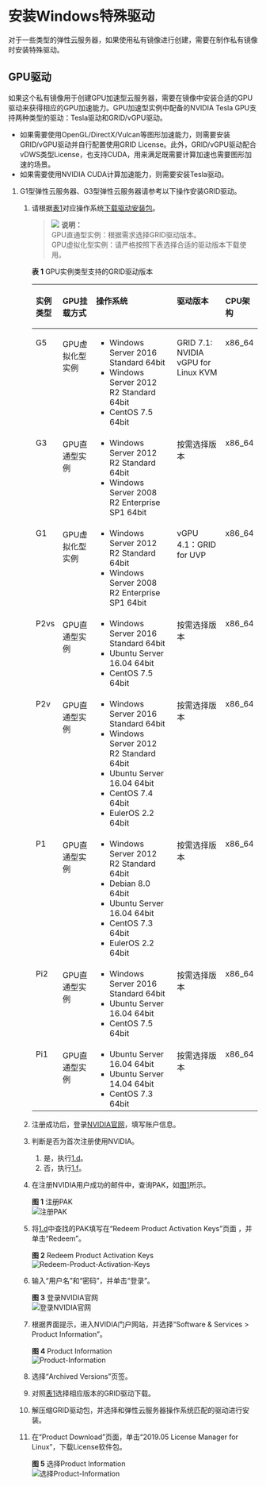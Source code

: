 # 安装Windows特殊驱动<a name="ims_01_0404"></a>

对于一些类型的弹性云服务器，如果使用私有镜像进行创建，需要在制作私有镜像时安装特殊驱动。

## GPU驱动<a name="section1416112291151"></a>

如果这个私有镜像用于创建GPU加速型云服务器，需要在镜像中安装合适的GPU驱动来获得相应的GPU加速能力。GPU加速型实例中配备的NVIDIA Tesla GPU支持两种类型的驱动：Tesla驱动和GRID/vGPU驱动。

-   如果需要使用OpenGL/DirectX/Vulcan等图形加速能力，则需要安装GRID/vGPU驱动并自行配置使用GRID License。此外，GRID/vGPU驱动配合vDWS类型License，也支持CUDA，用来满足既需要计算加速也需要图形加速的场景。
-   如果需要使用NVIDIA CUDA计算加速能力，则需要安装Tesla驱动。

1.  G1型弹性云服务器、G3型弹性云服务器请参考以下操作安装GRID驱动。
    1.  请根据[表1](#zh-cn_topic_0149610914_table230940145218)对应操作系统[下载驱动安装包](https://www.nvidia.com/grid-eval)。

        >![](public_sys-resources/icon-note.gif) **说明：**   
        >GPU直通型实例：根据需求选择GRID驱动版本。  
        >GPU虚拟化型实例：请严格按照下表选择合适的驱动版本下载使用。  

        **表 1**  GPU实例类型支持的GRID驱动版本

        <a name="zh-cn_topic_0149610914_table230940145218"></a>
        <table><thead align="left"><tr id="zh-cn_topic_0149610914_row1230860145216"><th class="cellrowborder" valign="top" width="10.601060106010602%" id="mcps1.2.6.1.1"><p id="zh-cn_topic_0149610914_p103087005217"><a name="zh-cn_topic_0149610914_p103087005217"></a><a name="zh-cn_topic_0149610914_p103087005217"></a>实例类型</p>
        </th>
        <th class="cellrowborder" valign="top" width="16.09160916091609%" id="mcps1.2.6.1.2"><p id="zh-cn_topic_0149610914_p831263814595"><a name="zh-cn_topic_0149610914_p831263814595"></a><a name="zh-cn_topic_0149610914_p831263814595"></a>GPU挂载方式</p>
        </th>
        <th class="cellrowborder" valign="top" width="38.84388438843885%" id="mcps1.2.6.1.3"><p id="zh-cn_topic_0149610914_p10464537154117"><a name="zh-cn_topic_0149610914_p10464537154117"></a><a name="zh-cn_topic_0149610914_p10464537154117"></a>操作系统</p>
        </th>
        <th class="cellrowborder" valign="top" width="23.352335233523352%" id="mcps1.2.6.1.4"><p id="zh-cn_topic_0149610914_p130820145216"><a name="zh-cn_topic_0149610914_p130820145216"></a><a name="zh-cn_topic_0149610914_p130820145216"></a>驱动版本</p>
        </th>
        <th class="cellrowborder" valign="top" width="11.111111111111112%" id="mcps1.2.6.1.5"><p id="zh-cn_topic_0149610914_p32836161156"><a name="zh-cn_topic_0149610914_p32836161156"></a><a name="zh-cn_topic_0149610914_p32836161156"></a>CPU架构</p>
        </th>
        </tr>
        </thead>
        <tbody><tr id="zh-cn_topic_0149610914_row2030911017528"><td class="cellrowborder" valign="top" width="10.601060106010602%" headers="mcps1.2.6.1.1 "><p id="zh-cn_topic_0149610914_p130915055212"><a name="zh-cn_topic_0149610914_p130915055212"></a><a name="zh-cn_topic_0149610914_p130915055212"></a>G5</p>
        </td>
        <td class="cellrowborder" valign="top" width="16.09160916091609%" headers="mcps1.2.6.1.2 "><p id="zh-cn_topic_0149610914_p113121638175910"><a name="zh-cn_topic_0149610914_p113121638175910"></a><a name="zh-cn_topic_0149610914_p113121638175910"></a>GPU虚拟化型实例</p>
        </td>
        <td class="cellrowborder" valign="top" width="38.84388438843885%" headers="mcps1.2.6.1.3 "><a name="zh-cn_topic_0149610914_ul61637167455"></a><a name="zh-cn_topic_0149610914_ul61637167455"></a><ul id="zh-cn_topic_0149610914_ul61637167455"><li>Windows Server 2016 Standard 64bit</li><li>Windows Server 2012 R2 Standard 64bit</li><li>CentOS 7.5 64bit</li></ul>
        </td>
        <td class="cellrowborder" valign="top" width="23.352335233523352%" headers="mcps1.2.6.1.4 "><p id="zh-cn_topic_0149610914_p43091108522"><a name="zh-cn_topic_0149610914_p43091108522"></a><a name="zh-cn_topic_0149610914_p43091108522"></a>GRID 7.1: NVIDIA vGPU for Linux KVM</p>
        </td>
        <td class="cellrowborder" valign="top" width="11.111111111111112%" headers="mcps1.2.6.1.5 "><p id="zh-cn_topic_0149610914_p1428316161510"><a name="zh-cn_topic_0149610914_p1428316161510"></a><a name="zh-cn_topic_0149610914_p1428316161510"></a>x86_64</p>
        </td>
        </tr>
        <tr id="zh-cn_topic_0149610914_row1230917015528"><td class="cellrowborder" valign="top" width="10.601060106010602%" headers="mcps1.2.6.1.1 "><p id="zh-cn_topic_0149610914_p430917065211"><a name="zh-cn_topic_0149610914_p430917065211"></a><a name="zh-cn_topic_0149610914_p430917065211"></a>G3</p>
        </td>
        <td class="cellrowborder" valign="top" width="16.09160916091609%" headers="mcps1.2.6.1.2 "><p id="zh-cn_topic_0149610914_p1831293885920"><a name="zh-cn_topic_0149610914_p1831293885920"></a><a name="zh-cn_topic_0149610914_p1831293885920"></a>GPU直通型实例</p>
        </td>
        <td class="cellrowborder" valign="top" width="38.84388438843885%" headers="mcps1.2.6.1.3 "><a name="zh-cn_topic_0149610914_ul6665172318532"></a><a name="zh-cn_topic_0149610914_ul6665172318532"></a><ul id="zh-cn_topic_0149610914_ul6665172318532"><li>Windows Server 2012 R2 Standard 64bit</li><li>Windows Server 2008 R2 Enterprise SP1 64bit</li></ul>
        </td>
        <td class="cellrowborder" valign="top" width="23.352335233523352%" headers="mcps1.2.6.1.4 "><p id="zh-cn_topic_0149610914_p1130917095210"><a name="zh-cn_topic_0149610914_p1130917095210"></a><a name="zh-cn_topic_0149610914_p1130917095210"></a>按需选择版本</p>
        </td>
        <td class="cellrowborder" valign="top" width="11.111111111111112%" headers="mcps1.2.6.1.5 "><p id="zh-cn_topic_0149610914_p19283191611518"><a name="zh-cn_topic_0149610914_p19283191611518"></a><a name="zh-cn_topic_0149610914_p19283191611518"></a>x86_64</p>
        </td>
        </tr>
        <tr id="zh-cn_topic_0149610914_row53092007529"><td class="cellrowborder" valign="top" width="10.601060106010602%" headers="mcps1.2.6.1.1 "><p id="zh-cn_topic_0149610914_p93091200526"><a name="zh-cn_topic_0149610914_p93091200526"></a><a name="zh-cn_topic_0149610914_p93091200526"></a>G1</p>
        </td>
        <td class="cellrowborder" valign="top" width="16.09160916091609%" headers="mcps1.2.6.1.2 "><p id="zh-cn_topic_0149610914_p1631215381599"><a name="zh-cn_topic_0149610914_p1631215381599"></a><a name="zh-cn_topic_0149610914_p1631215381599"></a>GPU虚拟化型实例</p>
        </td>
        <td class="cellrowborder" valign="top" width="38.84388438843885%" headers="mcps1.2.6.1.3 "><a name="zh-cn_topic_0149610914_ul1854703165713"></a><a name="zh-cn_topic_0149610914_ul1854703165713"></a><ul id="zh-cn_topic_0149610914_ul1854703165713"><li>Windows Server 2012 R2 Standard 64bit</li><li>Windows Server 2008 R2 Enterprise SP1 64bit</li></ul>
        </td>
        <td class="cellrowborder" valign="top" width="23.352335233523352%" headers="mcps1.2.6.1.4 "><p id="zh-cn_topic_0149610914_p1330911065220"><a name="zh-cn_topic_0149610914_p1330911065220"></a><a name="zh-cn_topic_0149610914_p1330911065220"></a>vGPU 4.1：GRID for UVP</p>
        </td>
        <td class="cellrowborder" valign="top" width="11.111111111111112%" headers="mcps1.2.6.1.5 "><p id="zh-cn_topic_0149610914_p152839165513"><a name="zh-cn_topic_0149610914_p152839165513"></a><a name="zh-cn_topic_0149610914_p152839165513"></a>x86_64</p>
        </td>
        </tr>
        <tr id="zh-cn_topic_0149610914_row374124202211"><td class="cellrowborder" valign="top" width="10.601060106010602%" headers="mcps1.2.6.1.1 "><p id="zh-cn_topic_0149610914_p94977309226"><a name="zh-cn_topic_0149610914_p94977309226"></a><a name="zh-cn_topic_0149610914_p94977309226"></a>P2vs</p>
        </td>
        <td class="cellrowborder" valign="top" width="16.09160916091609%" headers="mcps1.2.6.1.2 "><p id="zh-cn_topic_0149610914_p1049733012211"><a name="zh-cn_topic_0149610914_p1049733012211"></a><a name="zh-cn_topic_0149610914_p1049733012211"></a>GPU直通型实例</p>
        </td>
        <td class="cellrowborder" valign="top" width="38.84388438843885%" headers="mcps1.2.6.1.3 "><a name="zh-cn_topic_0149610914_ul154982303227"></a><a name="zh-cn_topic_0149610914_ul154982303227"></a><ul id="zh-cn_topic_0149610914_ul154982303227"><li>Windows Server 2016 Standard 64bit</li><li>Ubuntu Server 16.04 64bit</li><li>CentOS 7.5 64bit</li></ul>
        </td>
        <td class="cellrowborder" valign="top" width="23.352335233523352%" headers="mcps1.2.6.1.4 "><p id="zh-cn_topic_0149610914_p249803014223"><a name="zh-cn_topic_0149610914_p249803014223"></a><a name="zh-cn_topic_0149610914_p249803014223"></a>按需选择版本</p>
        </td>
        <td class="cellrowborder" valign="top" width="11.111111111111112%" headers="mcps1.2.6.1.5 "><p id="zh-cn_topic_0149610914_p134981330142220"><a name="zh-cn_topic_0149610914_p134981330142220"></a><a name="zh-cn_topic_0149610914_p134981330142220"></a>x86_64</p>
        </td>
        </tr>
        <tr id="zh-cn_topic_0149610914_row1383513813532"><td class="cellrowborder" valign="top" width="10.601060106010602%" headers="mcps1.2.6.1.1 "><p id="zh-cn_topic_0149610914_p10494441165310"><a name="zh-cn_topic_0149610914_p10494441165310"></a><a name="zh-cn_topic_0149610914_p10494441165310"></a>P2v</p>
        </td>
        <td class="cellrowborder" valign="top" width="16.09160916091609%" headers="mcps1.2.6.1.2 "><p id="zh-cn_topic_0149610914_p18494164165320"><a name="zh-cn_topic_0149610914_p18494164165320"></a><a name="zh-cn_topic_0149610914_p18494164165320"></a>GPU直通型实例</p>
        </td>
        <td class="cellrowborder" valign="top" width="38.84388438843885%" headers="mcps1.2.6.1.3 "><a name="zh-cn_topic_0149610914_ul94948412537"></a><a name="zh-cn_topic_0149610914_ul94948412537"></a><ul id="zh-cn_topic_0149610914_ul94948412537"><li>Windows Server 2016 Standard 64bit</li><li>Windows Server 2012 R2 Standard 64bit</li><li>Ubuntu Server 16.04 64bit</li><li>CentOS 7.4 64bit</li><li>EulerOS 2.2 64bit</li></ul>
        </td>
        <td class="cellrowborder" valign="top" width="23.352335233523352%" headers="mcps1.2.6.1.4 "><p id="zh-cn_topic_0149610914_p1049454175316"><a name="zh-cn_topic_0149610914_p1049454175316"></a><a name="zh-cn_topic_0149610914_p1049454175316"></a>按需选择版本</p>
        </td>
        <td class="cellrowborder" valign="top" width="11.111111111111112%" headers="mcps1.2.6.1.5 "><p id="zh-cn_topic_0149610914_p5283216652"><a name="zh-cn_topic_0149610914_p5283216652"></a><a name="zh-cn_topic_0149610914_p5283216652"></a>x86_64</p>
        </td>
        </tr>
        <tr id="zh-cn_topic_0149610914_row1452816207544"><td class="cellrowborder" valign="top" width="10.601060106010602%" headers="mcps1.2.6.1.1 "><p id="zh-cn_topic_0149610914_p2528202025418"><a name="zh-cn_topic_0149610914_p2528202025418"></a><a name="zh-cn_topic_0149610914_p2528202025418"></a>P1</p>
        </td>
        <td class="cellrowborder" valign="top" width="16.09160916091609%" headers="mcps1.2.6.1.2 "><p id="zh-cn_topic_0149610914_p96883531726"><a name="zh-cn_topic_0149610914_p96883531726"></a><a name="zh-cn_topic_0149610914_p96883531726"></a>GPU直通型实例</p>
        </td>
        <td class="cellrowborder" valign="top" width="38.84388438843885%" headers="mcps1.2.6.1.3 "><a name="zh-cn_topic_0149610914_ul1740013273448"></a><a name="zh-cn_topic_0149610914_ul1740013273448"></a><ul id="zh-cn_topic_0149610914_ul1740013273448"><li>Windows Server 2012 R2 Standard 64bit</li><li>Debian 8.0 64bit</li><li>Ubuntu Server 16.04 64bit</li><li>CentOS 7.3 64bit</li><li>EulerOS 2.2 64bit</li></ul>
        </td>
        <td class="cellrowborder" valign="top" width="23.352335233523352%" headers="mcps1.2.6.1.4 "><p id="zh-cn_topic_0149610914_p19688053127"><a name="zh-cn_topic_0149610914_p19688053127"></a><a name="zh-cn_topic_0149610914_p19688053127"></a>按需选择版本</p>
        </td>
        <td class="cellrowborder" valign="top" width="11.111111111111112%" headers="mcps1.2.6.1.5 "><p id="zh-cn_topic_0149610914_p22837161852"><a name="zh-cn_topic_0149610914_p22837161852"></a><a name="zh-cn_topic_0149610914_p22837161852"></a>x86_64</p>
        </td>
        </tr>
        <tr id="zh-cn_topic_0149610914_row1141201918615"><td class="cellrowborder" valign="top" width="10.601060106010602%" headers="mcps1.2.6.1.1 "><p id="zh-cn_topic_0149610914_p1539519232619"><a name="zh-cn_topic_0149610914_p1539519232619"></a><a name="zh-cn_topic_0149610914_p1539519232619"></a>Pi2</p>
        </td>
        <td class="cellrowborder" valign="top" width="16.09160916091609%" headers="mcps1.2.6.1.2 "><p id="zh-cn_topic_0149610914_p83951923868"><a name="zh-cn_topic_0149610914_p83951923868"></a><a name="zh-cn_topic_0149610914_p83951923868"></a>GPU直通型实例</p>
        </td>
        <td class="cellrowborder" valign="top" width="38.84388438843885%" headers="mcps1.2.6.1.3 "><a name="zh-cn_topic_0149610914_ul133951123362"></a><a name="zh-cn_topic_0149610914_ul133951123362"></a><ul id="zh-cn_topic_0149610914_ul133951123362"><li>Windows Server 2016 Standard 64bit</li><li>Ubuntu Server 16.04 64bit</li><li>CentOS 7.5 64bit</li></ul>
        </td>
        <td class="cellrowborder" valign="top" width="23.352335233523352%" headers="mcps1.2.6.1.4 "><p id="zh-cn_topic_0149610914_p039513231965"><a name="zh-cn_topic_0149610914_p039513231965"></a><a name="zh-cn_topic_0149610914_p039513231965"></a>按需选择版本</p>
        </td>
        <td class="cellrowborder" valign="top" width="11.111111111111112%" headers="mcps1.2.6.1.5 "><p id="zh-cn_topic_0149610914_p173951223765"><a name="zh-cn_topic_0149610914_p173951223765"></a><a name="zh-cn_topic_0149610914_p173951223765"></a>x86_64</p>
        </td>
        </tr>
        <tr id="zh-cn_topic_0149610914_row1043032119565"><td class="cellrowborder" valign="top" width="10.601060106010602%" headers="mcps1.2.6.1.1 "><p id="zh-cn_topic_0149610914_p11431162117564"><a name="zh-cn_topic_0149610914_p11431162117564"></a><a name="zh-cn_topic_0149610914_p11431162117564"></a>Pi1</p>
        </td>
        <td class="cellrowborder" valign="top" width="16.09160916091609%" headers="mcps1.2.6.1.2 "><p id="zh-cn_topic_0149610914_p1731343825912"><a name="zh-cn_topic_0149610914_p1731343825912"></a><a name="zh-cn_topic_0149610914_p1731343825912"></a>GPU直通型实例</p>
        </td>
        <td class="cellrowborder" valign="top" width="38.84388438843885%" headers="mcps1.2.6.1.3 "><a name="zh-cn_topic_0149610914_ul085442213511"></a><a name="zh-cn_topic_0149610914_ul085442213511"></a><ul id="zh-cn_topic_0149610914_ul085442213511"><li>Ubuntu Server 16.04 64bit</li><li>Ubuntu Server 14.04 64bit</li><li>CentOS 7.3 64bit</li></ul>
        </td>
        <td class="cellrowborder" valign="top" width="23.352335233523352%" headers="mcps1.2.6.1.4 "><p id="zh-cn_topic_0149610914_p643112175615"><a name="zh-cn_topic_0149610914_p643112175615"></a><a name="zh-cn_topic_0149610914_p643112175615"></a>按需选择版本</p>
        </td>
        <td class="cellrowborder" valign="top" width="11.111111111111112%" headers="mcps1.2.6.1.5 "><p id="zh-cn_topic_0149610914_p328351614520"><a name="zh-cn_topic_0149610914_p328351614520"></a><a name="zh-cn_topic_0149610914_p328351614520"></a>x86_64</p>
        </td>
        </tr>
        </tbody>
        </table>

    2.  注册成功后，登录[NVIDIA官网](https://nvid.nvidia.com/dashboard/)，填写账户信息。
    3.  判断是否为首次注册使用NVIDIA。
        1.  是，执行[1.d](#zh-cn_topic_0149610914_li1859773663819)。
        2.  否，执行[1.f](#zh-cn_topic_0149610914_li0791101412396)。

    4.  <a name="zh-cn_topic_0149610914_li1859773663819"></a>在注册NVIDIA用户成功的邮件中，查询PAK，如[图1](#zh-cn_topic_0149610914_fig133361216153817)所示。

        **图 1**  注册PAK<a name="zh-cn_topic_0149610914_fig133361216153817"></a>  
        ![](figures/注册PAK.png "注册PAK")

    5.  将[1.d](#zh-cn_topic_0149610914_li1859773663819)中查找的PAK填写在“Redeem Product Activation Keys”页面 ，并单击“Redeem”。

        **图 2**  Redeem Product Activation Keys<a name="zh-cn_topic_0149610914_fig16617143616380"></a>  
        ![](figures/Redeem-Product-Activation-Keys.png "Redeem-Product-Activation-Keys")

    6.  <a name="zh-cn_topic_0149610914_li0791101412396"></a>输入“用户名”和“密码”，并单击“登录”。

        **图 3**  登录NVIDIA官网<a name="zh-cn_topic_0149610914_fig1367291114395"></a>  
        ![](figures/登录NVIDIA官网.png "登录NVIDIA官网")

    7.  根据界面提示，进入NVIDIA门户网站，并选择“Software & Services \> Product Information”。

        **图 4**  Product Information<a name="zh-cn_topic_0149610914_fig028419910169"></a>  
        ![](figures/Product-Information.png "Product-Information")

    8.  选择“Archived Versions”页签。
    9.  对照[表1](#zh-cn_topic_0149610914_table230940145218)选择相应版本的GRID驱动下载。
    10. 解压缩GRID驱动包，并选择和弹性云服务器操作系统匹配的驱动进行安装。
    11. 在“Product Download”页面，单击“2019.05 License Manager for Linux”，下载License软件包。

        **图 5**  选择Product Information<a name="zh-cn_topic_0149610914_fig13215124318392"></a>  
        ![](figures/选择Product-Information.png "选择Product-Information")



